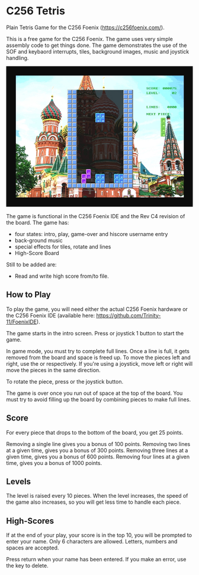 # C256 Tetris
Plain Tetris Game for the C256 Foenix (https://c256foenix.com/).

This is a free game for the C256 Foenix.  The game uses very simple assembly code to get things done.
The game demonstrates the use of the SOF and keybaord interrupts, tiles, background images, music and joystick handling.

![Emulated Image](/screenshots/game.png)

The game is functional in the C256 Foenix IDE and the Rev C4 revision of the board.
The game has:
* four states: intro, play, game-over and hiscore username entry
* back-ground music
* special effects for tiles, rotate and lines
* High-Score Board

Still to be added are:
* Read and write high score from/to file.

## How to Play
To play the game, you will need either the actual C256 Foenix hardware or the C256 Foenix IDE (available here: https://github.com/Trinity-11/FoenixIDE).

The game starts in the intro screen.
Press <space> or joystick 1 <fire> button to start the game.

In game mode, you must try to complete full lines.  Once a line is full, it gets removed from the board and space is freed up.
To move the pieces left and right, use the <left-arrow> or <right-arrow> respectively.
If you're using a joystick, move left or right will move the pieces in the same direction.

To rotate the piece, press <space> or the joystick <fire> button.

The game is over once you run out of space at the top of the board.  You must try to avoid filling up the board by combining pieces to make full lines.

## Score
For every piece that drops to the bottom of the board, you get 25 points.

Removing a single line gives you a bonus of 100 points.
Removing two lines at a given time, gives you a bonus of 300 points.
Removing three lines at a given time, gives you a bonus of 600 points.
Removing four lines at a given time, gives you a bonus of 1000 points.

## Levels
The level is raised every 10 pieces.  When the level increases, the speed of the game also increases, so you will get less time to handle each piece.

## High-Scores
If at the end of your play, your score is in the top 10, you will be prompted to enter your name.
Only 6 characters are allowed.  Letters, numbers and spaces are accepted.

Press return when your name has been entered.
If you make an error, use the <backspace> key to delete.






